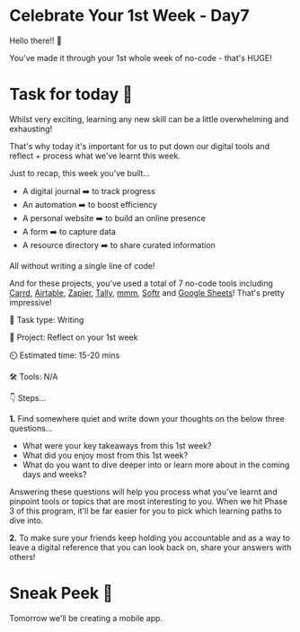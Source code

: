 # Celebrate Your 1st Week - Day7

Hello there!! 👋

You've made it through your 1st whole week of no-code - that's HUGE! 


# Task for today 🚀

Whilst very exciting, learning any new skill can be a little overwhelming and exhausting! 

That's why today it's important for us to put down our digital tools and reflect + process what we've learnt this week. 

Just to recap, this week you've built...

+ A digital journal ➡️  to track progress
+ An automation ➡️  to boost efficiency
+ A personal website ➡️  to build an online presence
+ A form ➡️  to capture data 
+ A resource directory ➡️  to share curated information
  
All without writing a single line of code!

And for these projects, you've used a total of 7 no-code tools including [Carrd](https://carrd.co/), [Airtable](https://www.airtable.com/), [Zapier](https://zapier.com/), [Tally](https://tally.so/), [mmm](https://mmm.page/), [Softr](https://www.softr.io/) and [Google Sheets](https://www.google.co.uk/sheets/about/)! That's pretty impressive! 

📝 Task type: Writing

🧱 Project: Reflect on your 1st week

⏲️ Estimated time: 15-20 mins

🛠️ Tools: N/A

👇 Steps...

**1.** Find somewhere quiet and write down your thoughts on the below three questions...

+ What were your key takeaways from this 1st week?
+ What did you enjoy most from this 1st week?
+ What do you want to dive deeper into or learn more about in the coming days and weeks? 
  
Answering these questions will help you process what you've learnt and pinpoint tools or topics that are most interesting to you. When we hit Phase 3 of this program, it'll be far easier for you to pick which learning paths to dive into. 

**2.** To make sure your friends keep holding you accountable and as a way to leave a digital reference that you can look back on, share your answers with others! 



# Sneak Peek 👀

Tomorrow we'll be creating a mobile app. 
